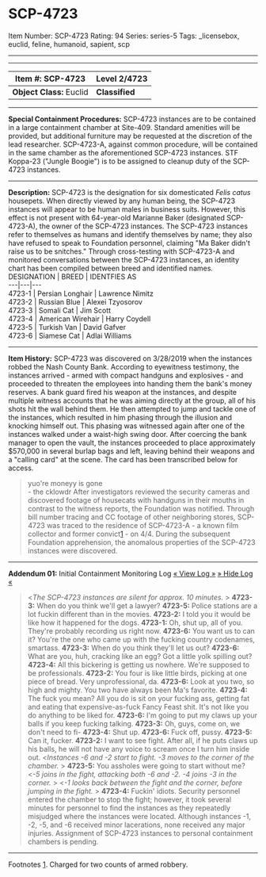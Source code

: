 # SCP-4723
Item Number: SCP-4723
Rating: 94
Series: series-5
Tags: _licensebox, euclid, feline, humanoid, sapient, scp

---

* * *
**Item #:** SCP-4723 | **Level 2/4723**  
---|---  
**Object Class:** Euclid | **Classified**  
* * *
**Special Containment Procedures:**
SCP-4723 instances are to be contained in a large containment chamber at Site-409. Standard amenities will be provided, but additional furniture may be requested at the discretion of the lead researcher. SCP-4723-A, against common procedure, will be contained in the same chamber as the aforementioned SCP-4723 instances. STF Koppa-23 ("Jungle Boogie") is to be assigned to cleanup duty of the SCP-4723 instances.
* * *
**Description:**
SCP-4723 is the designation for six domesticated _Felis catus_ housepets. When directly viewed by any human being, the SCP-4723 instances will appear to be human males in business suits. However, this effect is not present with 64-year-old Marianne Baker (designated SCP-4723-A), the owner of the SCP-4723 instances. The SCP-4723 instances refer to themselves as humans and identify themselves by name; they also have refused to speak to Foundation personnel, claiming "Ma Baker didn't raise us to be snitches." Through cross-testing with SCP-4723-A and monitored conversations between the SCP-4723 instances, an identity chart has been compiled between breed and identified names.
DESIGNATION | BREED | IDENTFIES AS  
---|---|---  
4723-1 | Persian Longhair | Lawrence Nimitz  
4723-2 | Russian Blue | Alexei Tzyosorov  
4723-3 | Somali Cat | Jim Scott  
4723-4 | American Wirehair | Harry Coydell  
4723-5 | Turkish Van | David Gafver  
4723-6 | Siamese Cat | Adlai Williams  
* * *
**Item History:**
SCP-4723 was discovered on 3/28/2019 when the instances robbed the Nash County Bank. According to eyewitness testimony, the instances arrived - armed with compact handguns and explosives - and proceeded to threaten the employees into handing them the bank's money reserves. A bank guard fired his weapon at the instances, and despite multiple witness accounts that he was aiming directly at the group, all of his shots hit the wall behind them. He then attempted to jump and tackle one of the instances, which resulted in him phasing through the illusion and knocking himself out. This phasing was witnessed again after one of the instances walked under a waist-high swing door. After coercing the bank manager to open the vault, the instances proceeded to place approximately $570,000 in several burlap bags and left, leaving behind their weapons and a "calling card" at the scene. The card has been transcribed below for access.
> yuo're moneyy is gone  
>  \- the cklowdr
After investigators reviewed the security cameras and discovered footage of housecats with handguns in their mouths in contrast to the witness reports, the Foundation was notified. Through bill number tracing and CC footage of other neighboring stores, SCP-4723 was traced to the residence of SCP-4723-A - a known film collector and former convict[1](javascript:;) \- on 4/4. During the subsequent Foundation apprehension, the anomalous properties of the SCP-4723 instances were discovered.
* * *
**Addendum 01:** Initial Containment Monitoring Log
[« View Log »](javascript:;)
[» Hide Log «](javascript:;)
> <_The SCP-4723 instances are silent for approx. 10 minutes._ >
> **4723-3:** When do you think we'll get a lawyer?
> **4723-5:** Police stations are a lot fuckin different than in the movies.
> **4723-2:** I told you it would be like how it happened for the dogs.
> **4723-1:** Oh, shut up, all of you. They're probably recording us right now.
> **4723-6:** You want us to can it? You're the one who came up with the fucking country codenames, smartass.
> **4723-3:** When do you think they'll let us out?
> **4723-6:** What are you, huh, cracking like an egg? Got a little yolk spilling out?
> **4723-4:** All this bickering is getting us nowhere. We're supposed to be professionals.
> **4723-2:** You four is like little birds, picking at one piece of bread. Very unprofessional, da.
> **4723-6:** Look at you two, so high and mighty. You two have always been Ma's favorite.
> **4723-4:** The fuck you mean? All you do is sit on your fucking ass, getting fat and eating that expensive-as-fuck Fancy Feast shit. It's not like you do anything to be liked for.
> **4723-6:** I'm going to put my claws up your balls if you keep fucking talking.
> **4723-3:** Oh, guys, come on, we don't need to fi-
> **4723-4:** Shut up.
> **4723-6:** Fuck off, pussy.
> **4723-5:** Can it, fucker.
> **4723-2:** I want to see fight. After all, if he puts claws up his balls, he will not have any voice to scream once I turn him inside out.
> <_Instances -6 and -2 start to fight. -3 moves to the corner of the chamber._ >
> **4723-5:** You assholes were going to start without me?
> <_-5 joins in the fight, attacking both -6 and -2. -4 joins -3 in the corner._ >
> <_-1 looks back between the fight and the corner, before jumping in the fight._ >
> **4723-4:** Fuckin' idiots.
Security personnel entered the chamber to stop the fight; however, it took several minutes for personnel to find the instances as they repeatedly misjudged where the instances were located. Although instances -1, -2, -5, and -6 received minor lacerations, none received any major injuries. Assignment of SCP-4723 instances to personal containment chambers is pending.
* * *
Footnotes
[1](javascript:;). Charged for two counts of armed robbery.